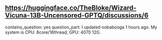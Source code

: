 ## https://huggingface.co/TheBloke/Wizard-Vicuna-13B-Uncensored-GPTQ/discussions/6

contains_question: yes
question_part: I updated oobabooga 1 hours ago. My system is CPU: 8core/16thread, GPU: 4070 12G.